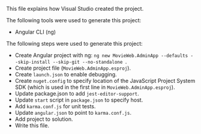 This file explains how Visual Studio created the project.

The following tools were used to generate this project:
- Angular CLI (ng)

The following steps were used to generate this project:
- Create Angular project with ng: `ng new MovieWeb.AdminApp --defaults --skip-install --skip-git --no-standalone `.
- Create project file (`MovieWeb.AdminApp.esproj`).
- Create `launch.json` to enable debugging.
- Create `nuget.config` to specify location of the JavaScript Project System SDK (which is used in the first line in `MovieWeb.AdminApp.esproj`).
- Update package.json to add `jest-editor-support`.
- Update `start` script in `package.json` to specify host.
- Add `karma.conf.js` for unit tests.
- Update `angular.json` to point to `karma.conf.js`.
- Add project to solution.
- Write this file.
